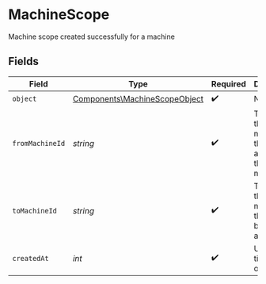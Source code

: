 # MachineScope

Machine scope created successfully for a machine


## Fields

| Field                                                                          | Type                                                                           | Required                                                                       | Description                                                                    |
| ------------------------------------------------------------------------------ | ------------------------------------------------------------------------------ | ------------------------------------------------------------------------------ | ------------------------------------------------------------------------------ |
| `object`                                                                       | [Components\MachineScopeObject](../../Models/Components/MachineScopeObject.md) | :heavy_check_mark:                                                             | N/A                                                                            |
| `fromMachineId`                                                                | *string*                                                                       | :heavy_check_mark:                                                             | The ID of the machine that has access to the target machine.                   |
| `toMachineId`                                                                  | *string*                                                                       | :heavy_check_mark:                                                             | The ID of the machine that is being accessed.                                  |
| `createdAt`                                                                    | *int*                                                                          | :heavy_check_mark:                                                             | Unix timestamp of creation.                                                    |